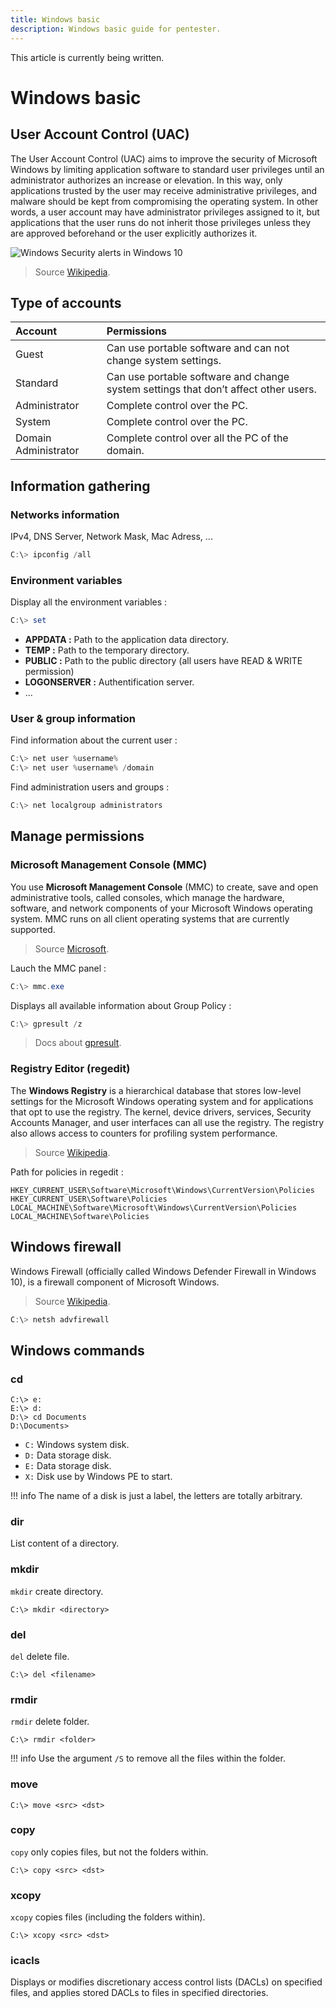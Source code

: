 ```yaml
---
title: Windows basic
description: Windows basic guide for pentester.
---
```


This article is currently being written.

# Windows basic

## User Account Control (UAC)

The User Account Control (UAC) aims to improve the security of Microsoft Windows by limiting application software to standard user privileges until an administrator authorizes an increase or elevation. In this way, only applications trusted by the user may receive administrative privileges, and malware should be kept from compromising the operating system. In other words, a user account may have administrator privileges assigned to it, but applications that the user runs do not inherit those privileges unless they are approved beforehand or the user explicitly authorizes it.

![Windows Security alerts in Windows 10](https://upload.wikimedia.org/wikipedia/en/7/72/User_Account_Control.png)

> Source [Wikipedia](https://en.wikipedia.org/wiki/User_Account_Control).

## Type of accounts

| Account              | Permissions   |
| :------------------- | :------------ |
| Guest                | Can use portable software and can not change system settings. |
| Standard             | Can use portable software and change system settings that don’t affect other users. |
| Administrator        | Complete control over the PC. |
| System               | Complete control over the PC. |
| Domain Administrator | Complete control over all the PC of the domain. |

## Information gathering

### Networks information

IPv4, DNS Server, Network Mask, Mac Adress, ...

```powershell
C:\> ipconfig /all
```

### Environment variables

Display all the environment variables :

```powershell
C:\> set
```

- **APPDATA :** Path to the application data directory.
- **TEMP :** Path to the temporary directory.
- **PUBLIC :** Path to the public directory (all users have READ & WRITE permission)
- **LOGONSERVER :** Authentification server.
- ...

### User & group information

Find information about the current user :

```powershell
C:\> net user %username%
C:\> net user %username% /domain
```

Find administration users and groups :

```powershell
C:\> net localgroup administrators
```


## Manage permissions

### Microsoft Management Console (MMC)

You use **Microsoft Management Console** (MMC) to create, save and open administrative tools, called consoles, which manage the hardware, software, and network components of your Microsoft Windows operating system. MMC runs on all client operating systems that are currently supported.

> Source [Microsoft](https://docs.microsoft.com/en-us/troubleshoot/windows-server/system-management-components/what-is-microsoft-management-console).

Lauch the MMC panel :

```powershell
C:\> mmc.exe
```

Displays all available information about Group Policy :

```powershell
C:\> gpresult /z
```

> Docs about [gpresult](https://docs.microsoft.com/en-us/windows-server/administration/windows-commands/gpresult).

### Registry Editor (regedit)

The **Windows Registry** is a hierarchical database that stores low-level settings for the Microsoft Windows operating system and for applications that opt to use the registry. The kernel, device drivers, services, Security Accounts Manager, and user interfaces can all use the registry. The registry also allows access to counters for profiling system performance. 

> Source [Wikipedia](https://en.wikipedia.org/wiki/Windows_Registry).

Path for policies in regedit :
```
HKEY_CURRENT_USER\Software\Microsoft\Windows\CurrentVersion\Policies
HKEY_CURRENT_USER\Software\Policies
LOCAL_MACHINE\Software\Microsoft\Windows\CurrentVersion\Policies
LOCAL_MACHINE\Software\Policies
```

## Windows firewall

Windows Firewall (officially called Windows Defender Firewall in Windows 10), is a firewall component of Microsoft Windows.

> Source [Wikipedia](https://en.wikipedia.org/wiki/Windows_Firewall).

```powershell
C:\> netsh advfirewall
```

## Windows commands

### cd

```
C:\> e:
E:\> d:
D:\> cd Documents
D:\Documents>
```

- `C:` Windows system disk.
- `D:` Data storage disk.
- `E:` Data storage disk.
- `X:` Disk use by Windows PE to start. 

!!! info
    The name of a disk is just a label, the letters are totally arbitrary.

### dir

List content of a directory.

### mkdir
`mkdir` create directory.

```
C:\> mkdir <directory>
```

### del
`del` delete file.

```
C:\> del <filename>
```

### rmdir
`rmdir` delete folder.

```
C:\> rmdir <folder>
```

!!! info
    Use the argument `/S` to remove all the files within the folder.

### move

```
C:\> move <src> <dst>
```

### copy
`copy` only copies files, but not the folders within.

```
C:\> copy <src> <dst>
```

### xcopy
`xcopy` copies files (including the folders within).

```
C:\> xcopy <src> <dst>
```

### icacls

Displays or modifies discretionary access control lists (DACLs) on specified files, and applies stored DACLs to files in specified directories.

 